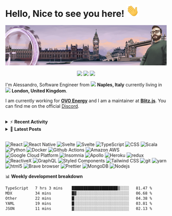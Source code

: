 # Hello, Nice to see you here! <img src="https://raw.githubusercontent.com/ABSphreak/ABSphreak/master/gifs/Hi.gif" width="40px" />

<a href="https://www.buonerba.dev"><img src="./0.jfif" alt="LinkedIn Image"></a>

<p align="center"><a href="https://twitter.com/Dieman_"><img src="https://img.shields.io/badge/twitter-%231DA1F2.svg?&style=for-the-badge&logo=twitter&logoColor=white" height=25></a> <a href="https://www.linkedin.com/in/buonerba/"><img src="https://img.shields.io/badge/linkedin-%230077B5.svg?&style=for-the-badge&logo=linkedin&logoColor=white" height=25></a>
<a href="https://dev.to/dieman"><img src="https://img.shields.io/badge/dev.to-0A0A0A?style=for-the-badge&logo=dev.to&logoColor=white" height=25></a>
</p>
<p>I'm Alessandro, Software Engineer from <img src="https://image.flaticon.com/icons/svg/197/197626.svg" width="13"/> <b>Naples, Italy</b> currently living in <img src="https://image.flaticon.com/icons/svg/197/197374.svg" width="13" /> <b>London, United Kingdom</b>.</p>
<p>I am currently working for <a href="https://www.ovoenergy.com/"><b>OVO Energy</b></a> and I am a maintainer at <a href="https://blitzjs.com/"><b>Blitz.js</b></a>. You can find me on the official <a href="https://discord.blitzjs.com/">Discord</a>.</p>
<br>
<details>
  <summary>⚡ <b>Recent Activity</b></summary>
  
<!--START_SECTION:activity-->
1. 🗣 Commented on [#234](https://github.com/pankod/superplate/issues/234) in [pankod/superplate](https://github.com/pankod/superplate)
2. ❗️ Opened issue [#7](https://github.com/blitz-js/it.blitzjs.com/issues/7) in [blitz-js/it.blitzjs.com](https://github.com/blitz-js/it.blitzjs.com)
3. 🎉 Merged PR [#6](https://github.com/blitz-js/it.blitzjs.com/pull/6) in [blitz-js/it.blitzjs.com](https://github.com/blitz-js/it.blitzjs.com)
<!--END_SECTION:activity-->

</details>

<details>
  <summary>📕 <b>Latest Posts</b></summary>

<!-- BLOG-POST-LIST:START -->
- [How I set up my Mac](https://dev.to/dieman/how-i-set-up-my-mac-9m4)
<!-- BLOG-POST-LIST:END -->

</details>
<br>
<p>
  <img alt="React" src="https://img.shields.io/badge/-React-45b8d8?style=flat-square&logo=react&logoColor=white" />
  <img alt="React Native" src="https://img.shields.io/badge/React_Native-20232A?style=flat-square&logo=react&logoColor=61DAFB" />
  <img alt="Svelte" src="https://img.shields.io/badge/Vue.js-35495E?style=flat-square&logo=vue.js&logoColor=4FC08D" />
  <img alt="Svelte" src="https://img.shields.io/badge/Svelte-4A4A55?style=flat-square&logo=svelte&logoColor=FF3E00" />
  <img alt="TypeScript" src="https://img.shields.io/badge/-TypeScript-007ACC?style=flat-square&logo=typescript&logoColor=white" />
  <img alt="CSS" src="https://img.shields.io/badge/CSS-239120?&style=flat-square&logo=css3&logoColor=white" />
  <img alt="Scala" src="https://img.shields.io/badge/Scala-DC322F?style=flat-square&logo=scala&logoColor=white" />
  <img alt="Python" src="https://img.shields.io/badge/Python-3776AB?style=flat-square&logo=python&logoColor=white" />
  <img alt="Docker" src="https://img.shields.io/badge/-Docker-46a2f1?style=flat-square&logo=docker&logoColor=white" />
  <img alt="Github Actions" src="https://img.shields.io/badge/-Github_Actions-2088FF?style=flat-square&logo=github-actions&logoColor=white" />
  <img alt="Amazon AWS" src="https://img.shields.io/badge/Amazon_AWS-232F3E?style=flat-square&logo=amazon-aws&logoColor=white" />
  <img alt="Google Cloud Platform" src="https://img.shields.io/badge/-Google_Cloud_Platform-1a73e8?style=flat-square&logo=google-cloud&logoColor=white" />
  <img alt="Insomnia" src="https://img.shields.io/badge/-Insomnia-5849BE?style=flat-square&logo=insomnia&logoColor=white" />
  <img alt="Apollo" src="https://img.shields.io/badge/-Apollo%20GraphQL-311C87?style=flat-square&logo=apollo-graphql&logoColor=white" />
  <img alt="Heroku" src="https://img.shields.io/badge/-Heroku-430098?style=flat-square&logo=heroku&logoColor=white" />
  <img alt="redux" src="https://img.shields.io/badge/-Redux-764ABC?style=flat-square&logo=redux&logoColor=white" />
  <img alt="ReactiveX" src="https://img.shields.io/badge/-RxJs-B7178C?style=flat-square&logo=reactivex&logoColor=white" />
  <img alt="GraphQL" src="https://img.shields.io/badge/-GraphQL-E10098?style=flat-square&logo=graphql&logoColor=white" />
  <img alt="Styled Components" src="https://img.shields.io/badge/-Styled_Components-db7092?style=flat-square&logo=styled-components&logoColor=white" />
  <img alt="Tailwind CSS" src="https://img.shields.io/badge/Tailwind_CSS-38B2AC?style=flat-square&logo=tailwind-css&logoColor=white" />
  <img alt="git" src="https://img.shields.io/badge/-Git-F05032?style=flat-square&logo=git&logoColor=white" />
  <img alt="yarn" src="https://img.shields.io/badge/-NPM-CB3837?style=flat-square&logo=npm&logoColor=white" />
  <img alt="html5" src="https://img.shields.io/badge/-HTML5-E34F26?style=flat-square&logo=html5&logoColor=white" />
  <img alt="Brave browser" src="https://img.shields.io/badge/-Brave_Browser-FB542B?style=flat-square&logo=brave&logoColor=white" />
  <img alt="Prettier" src="https://img.shields.io/badge/-Prettier-F7B93E?style=flat-square&logo=prettier&logoColor=white" />
  <img alt="MongoDB" src="https://img.shields.io/badge/-MongoDB-13aa52?style=flat-square&logo=mongodb&logoColor=white" />
  <img alt="Nodejs" src="https://img.shields.io/badge/-Nodejs-43853d?style=flat-square&logo=Node.js&logoColor=white" />
</p>

📊 **Weekly development breakdown**

<!--START_SECTION:waka-->
```text
TypeScript   7 hrs 3 mins    ████████████████████▒░░░░   81.47 % 
MDX          34 mins         █▓░░░░░░░░░░░░░░░░░░░░░░░   06.68 % 
Other        22 mins         █░░░░░░░░░░░░░░░░░░░░░░░░   04.38 % 
YAML         19 mins         █░░░░░░░░░░░░░░░░░░░░░░░░   03.81 % 
JSON         11 mins         ▓░░░░░░░░░░░░░░░░░░░░░░░░   02.13 % 
```
<!--END_SECTION:waka-->
